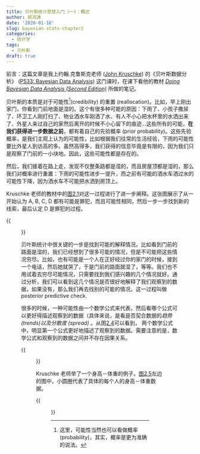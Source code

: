 ```yaml
---
title: 贝叶斯统计思想入门（一)：概述
author: 郝鸿涛
date: '2020-01-18'
slug: bayesian-stats-chapter2
categories:
  - 统计学
tags:
  - 贝叶斯
draft: true
---
```


前言：这篇文章是我上约翰.克鲁斯克老师 ([John Kruschke](https://psych.indiana.edu/directory/faculty/kruschke-john.html)) 的《贝叶斯数据分析》 ([P533: Bayesian Data Analysis](https://jkkweb.sitehost.iu.edu/jkkteach/P533/)) 这门课时，在课下看他的教材 *[Doing Bayesian Data Analysis (Second Edition)](https://www.sciencedirect.com/book/9780124058880/doing-bayesian-data-analysis)* 所做的笔记。

贝叶斯的本质是对于可能性[^1](credibility) 的重置 (reallocation)。比如，早上刚出家门，你看到门前地面是湿的。这个有很多种可能的原因：下雨了、小孩子撒尿了、环卫工人刚打扫了、物业洒水车刚洒了水、有人不小心把水杯里的水洒出来了、外星人来过自己的家然后离开的时候不小心留下的痕迹...这些所有的可能，**在我们获得进一步数据之前**，都有着自己的先验概率 (prior probability)。这些先验概率，是我们主观上认为的可能性，比如根据我们往常的生活经验，下雨的可能性要比外星人到访高的多。虽然高得多，我们获得的信息毕竟是有限的，因为我们只是观察了门前的一小块地。因此，这些可能性都是存在的。

然后，我们接着在路上走，发现不仅整条路都是湿的，而且房屋顶都是湿的，那么我们对概率进行重置：下雨的可能性进步一提升，而之前有可能的洒水车洒过水的可能性下降，因为洒水车不可能把水洒到房顶上。

Kruschke 老师的教材中的[图2.1](https://www.sciencedirect.com/science/article/pii/B9780124058880000027#f0010)对这一过程进行了进一步阐释。这张图展示了从一开始认为 A, B, C, D 都有可能是罪犯，而且可能性相同，然后一步一步找到新的线索，最后认定 D 是罪犯的过程。 

{{<figure src="https://ars.els-cdn.com/content/image/3-s2.0-B9780124058880000027-f02-01-9780124058880.jpg" title="图2.1, 来源: Kruschke 老师的教材 p.17">}}

贝叶斯统计中很关键的一步是找到可能的解释情况。比如看到门前的路面是湿的，我们已经想到了很多可能的情况，但是不可能把这些情况穷尽。比如，也有可能是一个人在正好经过你的家门的时候，接到一个电话，然后她就哭了，于是门前的路面就湿了，等等。我们也不用试着去穷尽可能情况，只需要找到我们感兴趣的几个情况就好。通过分析，我们可以看到这几个情况是否很好地解释了我们观察到的数据，如果没有，那么我们再去找别的可能的情况。这一过程叫做 posterior predictive check. 

很多的时候，一种可能性由一个数学公式来代表，然后看哪个公式可以更好得描述观察到的数据（具体来说，是看是否契合数据的*趋势 (trends)*以及*分散度 (spread)* 。从图[2.4](https://www.sciencedirect.com/science/article/pii/B9780124058880000027#f0025)可以看到， 两个数学公式中，明显第一个公式更好地描述了观察到的数据。需要注意的是，数学公式和观察到的数据之间并不存在因果关系。

{{<figure src="https://ars.els-cdn.com/content/image/3-s2.0-B9780124058880000027-f02-04-9780124058880.jpg" title="图2.4, 来源: Kruschke 老师的教材 p.23">}}


Kruschke 老师举了一个身高－体重的例子。[图2.5](https://www.sciencedirect.com/science/article/pii/B9780124058880000027#f0030)左边的图中，小圆圈代表了具体的每个人的身高－体重数据。


{{<figure src="https://ars.els-cdn.com/content/image/3-s2.0-B9780124058880000027-f02-05-9780124058880.jpg" title="图2.5, 来源: Kruschke 老师的教材 p.26">}}


[^1]: 这里，可能性当然也可以看做概率 (probability)，其实，概率是更为准确的说法。




